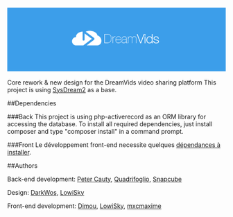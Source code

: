 ﻿![DreamVids](/assets/img/blue_logo.png "DreamVids v2")

Core rework & new design for the DreamVids video sharing platform
This project is using [SysDream2](https://github.com/Quadrifoglio/SysDream-2) as a base.


##Dependencies

###Back
This project is using php-activerecord as an ORM library for accessing the database.
To install all required dependencies, just install composer and type "composer install" in a command prompt.

###Front
Le développement front-end necessite quelques [dépendances à installer](https://github.com/DreamVids/DreamVids/blob/dreamvids-2.0/assets/README.md).

##Authors

Back-end development: [Peter Cauty](https://github.com/Vetiore), [Quadrifoglio](https://github.com/Quadrifoglio), [Snapcube](https://github.com/Snapcube)

Design: [DarkWos](https://twitter.com/darkwos1), [LowiSky](https://github.com/LowiSky)

Front-end development: [Dimou](https://github.com/dimitrinicolas), [LowiSky](https://github.com/LowiSky), [mxcmaxime](https://github.com/mxcmaxime)

